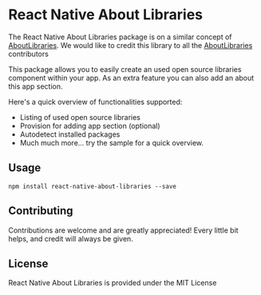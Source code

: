 # React Native About Libraries
The React Native About Libraries package is on a similar concept of [AboutLibraries](https://github.com/mikepenz/AboutLibraries). We would like to credit this library to all the [AboutLibraries](https://github.com/mikepenz/AboutLibraries) contributors

This package allows you to easily create an used open source libraries component within your app. As an extra feature you can also add an about this app section.

Here's a quick overview of functionalities supported:
- Listing of used open source libraries
- Provision for adding app section (optional)
- Autodetect installed packages
- Much much more... try the sample for a quick overview.

## Usage

`npm install react-native-about-libraries --save`


## Contributing
Contributions are welcome and are greatly appreciated! Every little bit helps, and credit will always be given.

## License
React Native About Libraries is provided under the MIT License
